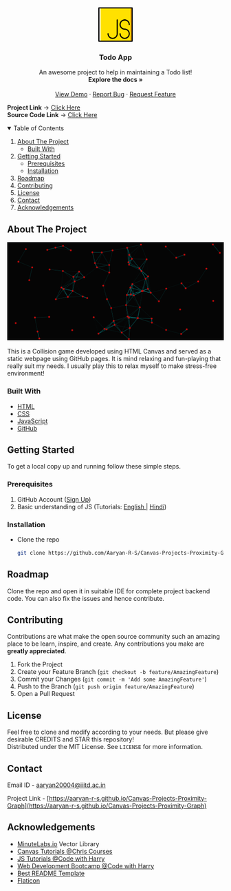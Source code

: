 <!-- PROJECT LOGO -->
<br />
<p align="center">
  <a href="https://aaryan-r-s.github.io/Canvas-Projects-Proximity-Graph">
    <img src="readme-images/logo.png" alt="Logo" width="80" height="80">
  </a>

  <h3 align="center">Todo App</h3>

  <p align="center">
    An awesome project to help in maintaining a Todo list!
    <br />
    <strong>Explore the docs »</strong>
    <br />
    <br />
    <a href="https://aaryan-r-s.github.io/Canvas-Projects-Proximity-Graph">View Demo</a>
    ·
    <a href="https://github.com/Aaryan-R-S/Canvas-Projects-Proximity-Graph/issues">Report Bug</a>
    ·
    <a href="https://github.com/Aaryan-R-S/Canvas-Projects-Proximity-Graph/issues">Request Feature</a>
    <br />
</p>

**Project Link** -> [Click Here](https://aaryan-r-s.github.io/Canvas-Projects-Proximity-Graph)
<br>
**Source Code Link** -> [Click Here](https://github.com/Aaryan-R-S/Canvas-Projects-Proximity-Graph)
<br>

<!-- TABLE OF CONTENTS -->
<details open="open">
  <summary>Table of Contents</summary>
  <ol>
    <li>
      <a href="#about-the-project">About The Project</a>
      <ul>
        <li><a href="#built-with">Built With</a></li>
      </ul>
    </li>
    <li>
      <a href="#getting-started">Getting Started</a>
      <ul>
        <li><a href="#prerequisites">Prerequisites</a></li>
        <li><a href="#installation">Installation</a></li>
      </ul>
    </li>
    <li><a href="#roadmap">Roadmap</a></li>
    <li><a href="#contributing">Contributing</a></li>
    <li><a href="#license">License</a></li>
    <li><a href="#contact">Contact</a></li>
    <li><a href="#acknowledgements">Acknowledgements</a></li>
  </ol>
</details>



<!-- ABOUT THE PROJECT -->
## About The Project

![Product Name Screen Shot][product-screenshot]

This is a Collision game developed using HTML Canvas and served as a static webpage using GitHub pages. It is mind relaxing and fun-playing that really suit my needs. I usually play this to relax myself to make stress-free environment!

### Built With

* [HTML](https://www.w3schools.com/html/)
* [CSS](https://www.w3schools.com/css/default.asp)
* [JavaScript](https://www.javascript.com/)
* [GitHub](https://github.com)



<!-- GETTING STARTED -->
## Getting Started

To get a local copy up and running follow these simple steps.

### Prerequisites

1. GitHub Account ([Sign Up](https://github.com))
2. Basic understanding of JS (Tutorials: [English ](https://www.youtube.com/playlist?list=PLRAV69dS1uWSxUIk5o3vQY2-_VKsOpXLD)| [Hindi](https://youtu.be/hKB-YGF14SY))


### Installation

- Clone the repo
   ```sh
   git clone https://github.com/Aaryan-R-S/Canvas-Projects-Proximity-Graph.git
   ```


<!-- ROADMAP -->
## Roadmap

Clone the repo and open it in suitable IDE for complete project backend code. You can also fix the issues and hence contribute.



<!-- CONTRIBUTING -->
## Contributing

Contributions are what make the open source community such an amazing place to be learn, inspire, and create. Any contributions you make are **greatly appreciated**.

1. Fork the Project
2. Create your Feature Branch (`git checkout -b feature/AmazingFeature`)
3. Commit your Changes (`git commit -m 'Add some AmazingFeature'`)
4. Push to the Branch (`git push origin feature/AmazingFeature`)
5. Open a Pull Request

<!-- LICENSE -->
## License

Feel free to clone and modify according to your needs. But please give desirable CREDITS and STAR this repository!<br> Distributed under the MIT License. See `LICENSE` for more information.


<!-- CONTACT -->
## Contact

Email ID - aaryan20004@iiitd.ac.in

Project Link - [https://aaryan-r-s.github.io/Canvas-Projects-Proximity-Graph](https://aaryan-r-s.github.io/Canvas-Projects-Proximity-Graph)


<!-- ACKNOWLEDGEMENTS -->
## Acknowledgements
* [MinuteLabs.io](https://minutelabs.io/) Vector Library
* [Canvas Tutorials @Chris Courses](https://www.youtube.com/playlist?list=PLpPnRKq7eNW3We9VdCfx9fprhqXHwTPXL)
* [JS Tutorials @Code with Harry](https://youtu.be/hKB-YGF14SY)
* [Web Development Bootcamp @Code with Harry](https://youtube.com/playlist?list=PLu0W_9lII9agiCUZYRsvtGTXdxkzPyItg)
* [Best README Template](https://github.com/othneildrew/Best-README-Template)
* [Flaticon](https://flaticon.com)


<!-- MARKDOWN LINKS & IMAGES -->
[product-screenshot]: readme-images/screenshot.png
